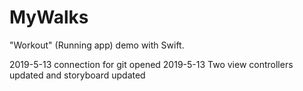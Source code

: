 # MyWalks
"Workout" (Running app) demo with Swift.

2019-5-13 connection for git opened
2019-5-13 Two view controllers updated and storyboard updated
